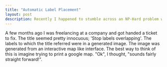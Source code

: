 ```yaml
---
title: "Automatic Label Placement"
layout: post
description: Recently I happened to stumble across an NP-Hard problem whilst working on a web app. This problem turned out to be extremely interesting to work on. In this post I talk about the problem and why it's so interesting to hack on.
---
```


A few months ago I was freelancing at a company and got handed a ticket to fix. The title seemed pretty innocuous; 'Stop labels overlapping'. The labels to which the title referred were in a generated image. The image was generated from an interactive map like interface. The best way to think of this is imagine trying to print a google map. "Ok", I thought, "sounds fairly straight forward!".
